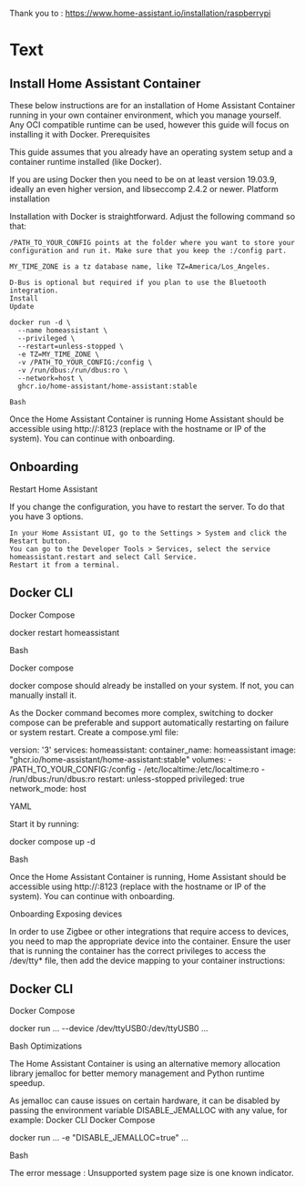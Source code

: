 Thank you to : https://www.home-assistant.io/installation/raspberrypi

# Text
## Install Home Assistant Container

These below instructions are for an installation of Home Assistant Container running in your own container environment, which you manage yourself. Any OCI compatible runtime can be used, however this guide will focus on installing it with Docker.
Prerequisites

This guide assumes that you already have an operating system setup and a container runtime installed (like Docker).

If you are using Docker then you need to be on at least version 19.03.9, ideally an even higher version, and libseccomp 2.4.2 or newer.
Platform installation

Installation with Docker is straightforward. Adjust the following command so that:

    /PATH_TO_YOUR_CONFIG points at the folder where you want to store your configuration and run it. Make sure that you keep the :/config part.

    MY_TIME_ZONE is a tz database name, like TZ=America/Los_Angeles.

    D-Bus is optional but required if you plan to use the Bluetooth integration.
    Install
    Update

    docker run -d \
      --name homeassistant \
      --privileged \
      --restart=unless-stopped \
      -e TZ=MY_TIME_ZONE \
      -v /PATH_TO_YOUR_CONFIG:/config \
      -v /run/dbus:/run/dbus:ro \
      --network=host \
      ghcr.io/home-assistant/home-assistant:stable

    Bash

Once the Home Assistant Container is running Home Assistant should be accessible using http://<host>:8123 (replace with the hostname or IP of the system). You can continue with onboarding.

## Onboarding

Restart Home Assistant

If you change the configuration, you have to restart the server. To do that you have 3 options.

    In your Home Assistant UI, go to the Settings > System and click the Restart button.
    You can go to the Developer Tools > Services, select the service homeassistant.restart and select Call Service.
    Restart it from a terminal.

## Docker CLI

Docker Compose

docker restart homeassistant

Bash

Docker compose

docker compose should already be installed on your system. If not, you can manually install it.

As the Docker command becomes more complex, switching to docker compose can be preferable and support automatically restarting on failure or system restart. Create a compose.yml file:

version: '3'
services:
  homeassistant:
    container_name: homeassistant
    image: "ghcr.io/home-assistant/home-assistant:stable"
    volumes:
      - /PATH_TO_YOUR_CONFIG:/config
      - /etc/localtime:/etc/localtime:ro
      - /run/dbus:/run/dbus:ro
    restart: unless-stopped
    privileged: true
    network_mode: host

YAML

Start it by running:

docker compose up -d

Bash

Once the Home Assistant Container is running, Home Assistant should be accessible using http://<host>:8123 (replace with the hostname or IP of the system). You can continue with onboarding.

Onboarding
Exposing devices

In order to use Zigbee or other integrations that require access to devices, you need to map the appropriate device into the container. Ensure the user that is running the container has the correct privileges to access the /dev/tty* file, then add the device mapping to your container instructions:

## Docker CLI

Docker Compose

docker run ... --device /dev/ttyUSB0:/dev/ttyUSB0 ...

Bash
Optimizations

The Home Assistant Container is using an alternative memory allocation library jemalloc for better memory management and Python runtime speedup.

As jemalloc can cause issues on certain hardware, it can be disabled by passing the environment variable DISABLE_JEMALLOC with any value, for example:
Docker CLI
Docker Compose

docker run ... -e "DISABLE_JEMALLOC=true" ...

Bash

The error message <jemalloc>: Unsupported system page size is one known indicator.

